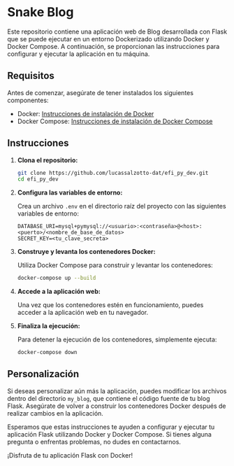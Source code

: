 
# Snake Blog

Este repositorio contiene una aplicación web de Blog desarrollada con Flask que se puede ejecutar en un entorno Dockerizado utilizando Docker y Docker Compose. A continuación, se proporcionan las instrucciones para configurar y ejecutar la aplicación en tu máquina.

## Requisitos

Antes de comenzar, asegúrate de tener instalados los siguientes componentes:

- Docker: [Instrucciones de instalación de Docker](https://docs.docker.com/get-docker/)
- Docker Compose: [Instrucciones de instalación de Docker Compose](https://docs.docker.com/compose/install/)

## Instrucciones

1. **Clona el repositorio:**

   ```bash
   git clone https://github.com/lucassalzotto-dat/efi_py_dev.git
   cd efi_py_dev
   ```

2. **Configura las variables de entorno:**

   Crea un archivo `.env` en el directorio raíz del proyecto con las siguientes variables de entorno:

   ```env
   DATABASE_URI=mysql+pymysql://<usuario>:<contraseña>@<host>:<puerto>/<nombre_de_base_de_datos>
   SECRET_KEY=<tu_clave_secreta>
   ```

3. **Construye y levanta los contenedores Docker:**

   Utiliza Docker Compose para construir y levantar los contenedores:

   ```bash
   docker-compose up --build
   ```

4. **Accede a la aplicación web:**

   Una vez que los contenedores estén en funcionamiento, puedes acceder a la aplicación web en tu navegador.

5. **Finaliza la ejecución:**

   Para detener la ejecución de los contenedores, simplemente ejecuta:

   ```bash
   docker-compose down
   ```

## Personalización

Si deseas personalizar aún más la aplicación, puedes modificar los archivos dentro del directorio `my_blog`, que contiene el código fuente de tu blog Flask. Asegúrate de volver a construir los contenedores Docker después de realizar cambios en la aplicación.

Esperamos que estas instrucciones te ayuden a configurar y ejecutar tu aplicación Flask utilizando Docker y Docker Compose. Si tienes alguna pregunta o enfrentas problemas, no dudes en contactarnos.

¡Disfruta de tu aplicación Flask con Docker!

 

